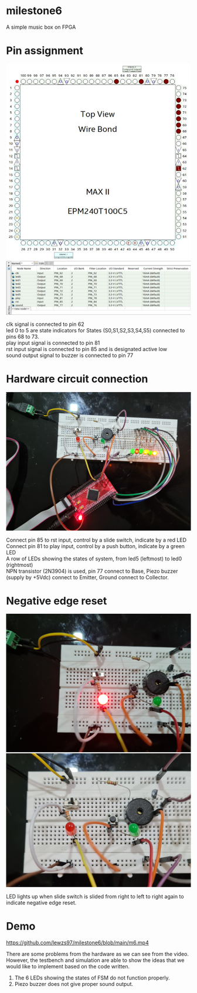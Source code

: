 # milestone6
A simple music box on FPGA

# Pin assignment

![pin1](https://github.com/lewzs97/milestone6/blob/main/pin%20planner%201.JPG)
![pin2](https://github.com/lewzs97/milestone6/blob/main/pin%20planner%202.JPG)

clk signal is connected to pin 62  
led 0 to 5 are state indicators for States (S0,S1,S2,S3,S4,S5) connected to pins 68 to 73.  
play input signal is connected to pin 81  
rst input signal is connected to pin 85 and is designated active low  
sound output signal to buzzer is connected to pin 77  


# Hardware circuit connection

![hardware](https://github.com/lewzs97/milestone6/blob/main/Circuit%20Connection.jpg)

Connect pin 85 to rst input, control by a slide switch, indicate by a red LED  
Connect pin 81 to play input, control by a push button, indicate by a green LED  
A row of LEDs showing the states of system, from led5 (leftmost) to led0 (rightmost)  
NPN transistor (2N3904) is used, pin 77 connect to Base, Piezo buzzer (supply by +5Vdc) connect to Emitter, Ground connect to Collector.  



# Negative edge reset

![rst1](https://github.com/lewzs97/milestone6/blob/main/Test%20rst%201.jpg)
![rst2](https://github.com/lewzs97/milestone6/blob/main/Test%20rst%202.jpg)

LED lights up when slide switch is slided from right to left to right again to indicate negative edge reset.  


# Demo

https://github.com/lewzs97/milestone6/blob/main/m6.mp4

There are some problems from the hardware as we can see from the video. However, the testbench and simulation are able to show the ideas that we would like to implement based on the code written.  
1.	The 6 LEDs showing the states of FSM do not function properly.  
2.	Piezo buzzer does not give proper sound output.  
